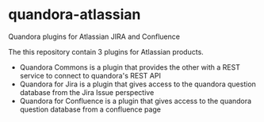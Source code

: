 quandora-atlassian
==================

Quandora plugins for Atlassian JIRA and Confluence

The this repository contain 3 plugins for Atlassian products.

- Quandora Commons is a plugin that provides the other with a REST service to connect to quandora's REST API
- Quandora for Jira is a plugin that gives access to the quandora question database from the Jira Issue perspective
- Quandora for Confluence is a plugin that gives access to the quandora question database from a confluence page
